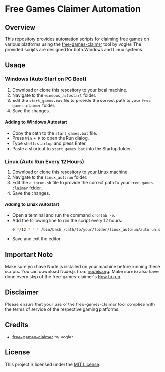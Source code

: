 # Free Games Claimer Automation

## Overview
This repository provides automation scripts for claiming free games on various platforms using the [free-games-claimer](https://github.com/vogler/free-games-claimer) tool by vogler. The provided scripts are designed for both Windows and Linux systems.

## Usage

### Windows (Auto Start on PC Boot)
1. Download or clone this repository to your local machine.
2. Navigate to the `windows_autostart` folder.
3. Edit the `start_games.bat` file to provide the correct path to your `free-games-claimer` folder.
4. Save the changes.

#### Adding to Windows Autostart
   - Copy the path to the `start_games.bat` file.
   - Press `Win + R` to open the Run dialog.
   - Type `shell:startup` and press Enter.
   - Paste a shortcut to `start_games.bat` into the Startup folder.

### Linux (Auto Run Every 12 Hours)
1. Download or clone this repository to your Linux machine.
2. Navigate to the `linux_autorun` folder.
3. Edit the `autorun.sh` file to provide the correct path to your `free-games-claimer` folder.
4. Save the changes.

#### Adding to Linux Autostart
   - Open a terminal and run the command `crontab -e`.
   - Add the following line to run the script every 12 hours:
     ```bash
     0 */12 * * * /bin/bash /path/to/your/folder/linux_autorun/autorun.sh
     ```
   - Save and exit the editor.

## Important Note
Make sure you have Node.js installed on your machine before running these scripts. You can download Node.js from [nodejs.org](https://nodejs.org/). Make sure to also have done every step of the free-games-claimer's [How to run](https://github.com/vogler/free-games-claimer?tab=readme-ov-file#how-to-run).

## Disclaimer
Please ensure that your use of the free-games-claimer tool complies with the terms of service of the respective gaming platforms.

## Credits
- [free-games-claimer](https://github.com/vogler/free-games-claimer) by vogler

## License
This project is licensed under the [MIT License](LICENSE).
